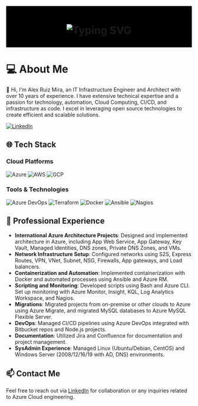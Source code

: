 <div align="center" style="background-color:black;padding:10px;">
    <h1>
        <img src="https://readme-typing-svg.herokuapp.com?font=Jetbrains+mono&size=40&duration=3000&color=33FF33&center=true&vCenter=true&width=435&lines=Hey..+I'm+Alex;This+is..;..my+Github..;" alt="Typing SVG"/>
    </h1>
</div>

# 💻 About Me

👋 Hi, I'm Alex Ruiz Mira, an IT Infrastructure Engineer and Architect with over 10 years of experience. I have extensive technical expertise and a passion for technology, automation, Cloud Computing, CI/CD, and infrastructure as code. I excel in leveraging open source technologies to create efficient and scalable solutions.

[![LinkedIn](https://img.shields.io/badge/LinkedIn-Profile-blue)](https://www.linkedin.com/in/alejandro-ruiz-mira-9b175059/)

## 🌐 Tech Stack

### Cloud Platforms
![Azure](https://img.shields.io/badge/Azure-0089D6?style=for-the-badge&logo=microsoftazure&logoColor=white)
![AWS](https://img.shields.io/badge/AWS-FF9900?style=for-the-badge&logo=amazonaws&logoColor=white)
![GCP](https://img.shields.io/badge/GCP-4285F4?style=for-the-badge&logo=googlecloud&logoColor=white)

### Tools & Technologies
![Azure DevOps](https://img.shields.io/badge/Azure_DevOps-0078D7?style=for-the-badge&logo=azuredevops&logoColor=white)
![Terraform](https://img.shields.io/badge/Terraform-623CE4?style=for-the-badge&logo=terraform&logoColor=white)
![Docker](https://img.shields.io/badge/Docker-2496ED?style=for-the-badge&logo=docker&logoColor=white)
![Ansible](https://img.shields.io/badge/Ansible-EE0000?style=for-the-badge&logo=ansible&logoColor=white)
![Nagios](https://img.shields.io/badge/Nagios-0070C0?style=for-the-badge&logo=nagios&logoColor=white)

## 🚀 Professional Experience

- **International Azure Architecture Projects**: Designed and implemented architecture in Azure, including App Web Service, App Gateway, Key Vault, Managed Identities, DNS zones, Private DNS Zones, and VMs.
- **Network Infrastructure Setup**: Configured networks using S2S, Express Routes, VPN, VNet, Subnet, NSG, Firewalls, App gateways, and Load balancers.
- **Containerization and Automation**: Implemented containerization with Docker and automated processes using Ansible and Azure RM.
- **Scripting and Monitoring**: Developed scripts using Bash and Azure CLI. Set up monitoring with Azure Monitor, Insight, KQL, Log Analytics Workspace, and Nagios.
- **Migrations**: Migrated projects from on-premise or other clouds to Azure using Azure Migrate, and migrated MySQL databases to Azure MySQL Flexible Server.
- **DevOps**: Managed CI/CD pipelines using Azure DevOps integrated with Bitbucket repos and Node.js projects.
- **Documentation**: Utilized Jira and Confluence for documentation and project management.
- **SysAdmin Experience**: Managed Linux (Ubuntu/Debian, CentOS) and Windows Server (2008/12/16/19 with AD, DNS) environments.

## 📫 Contact Me

Feel free to reach out via [LinkedIn](https://www.linkedin.com/in/alejandro-ruiz-mira-9b175059/) for collaboration or any inquiries related to Azure Cloud engineering.
